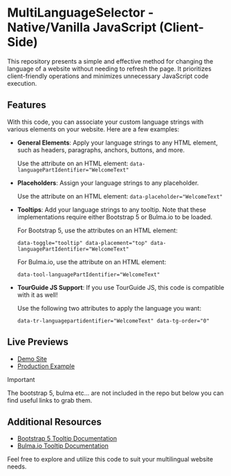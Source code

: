 # MultiLanguageSelector - Native/Vanilla JavaScript (Client-Side)

This repository presents a simple and effective method for changing the language of a website without needing to refresh the page. It prioritizes client-friendly operations and minimizes unnecessary JavaScript code execution.

## Features

With this code, you can associate your custom language strings with various elements on your website. Here are a few examples:

- **General Elements**: Apply your language strings to any HTML element, such as headers, paragraphs, anchors, buttons, and more.

  Use the attribute on an HTML element: `data-languagePartIdentifier="WelcomeText"`

- **Placeholders**: Assign your language strings to any placeholder.

  Use the attribute on an HTML element: `data-placeholder="WelcomeText"`

- **Tooltips**: Add your language strings to any tooltip. Note that these implementations require either Bootstrap 5 or Bulma.io to be loaded.

  For Bootstrap 5, use the attributes on an HTML element: 

  `data-toggle="tooltip" data-placement="top" data-languagePartIdentifier="WelcomeText"`
  
  For Bulma.io, use the attribute on an HTML element: 
  
  `data-tool-languagePartIdentifier="WelcomeText"`

- **TourGuide JS Support**: If you use TourGuide JS, this code is compatible with it as well!

  Use the following two attributes to apply the language you want:

  `data-tr-languagepartidentifier="WelcomeText" data-tg-order="0"`

## Live Previews

- [Demo Site](https://kareszrk.github.io/MultiLanguageSelector/ "Demo Site")
- [Production Example](https://iranyaszallas.hu/ "Production Example")

> [!IMPORTANT]
> The bootstrap 5, bulma etc... are not included in the repo but below you can find useful links to grab them.

## Additional Resources

- [Bootstrap 5 Tooltip Documentation](https://getbootstrap.com/docs/5.0/components/tooltips/ "Bootstrap 5 Tooltip Documentation")
- [Bulma.io Tooltip Documentation](https://wikiki.github.io/elements/tooltip/ "Bulma.io Tooltip Documentation")

Feel free to explore and utilize this code to suit your multilingual website needs.
